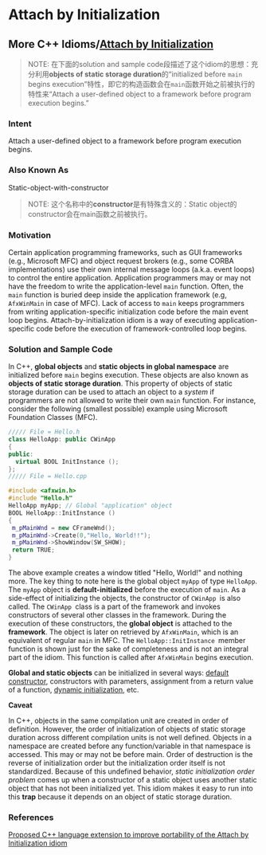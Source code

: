 # Attach by Initialization



## More C++ Idioms/[Attach by Initialization](https://en.wikibooks.org/wiki/More_C%2B%2B_Idioms/Attach_by_Initialization)

> NOTE: 在下面的solution and sample code段描述了这个idiom的思想：充分利用**objects of static storage duration**的“initialized before `main` begins execution”特性，即它的构造函数会在`main`函数开始之前被执行的特性来“Attach a user-defined object to a framework before program execution begins.”

### Intent

Attach a user-defined object to a framework before program execution begins.

### Also Known As

Static-object-with-constructor

> NOTE: 这个名称中的**constructor**是有特殊含义的：Static object的constructor会在main函数之前被执行。

### Motivation

Certain application programming frameworks, such as GUI frameworks (e.g., Microsoft MFC) and object request brokers (e.g., some CORBA implementations) use their own internal message loops (a.k.a. event loops) to control the entire application. Application programmers may or may not have the freedom to write the application-level `main` function. Often, the `main` function is buried deep inside the application framework (e.g, `AfxWinMain` in case of MFC). Lack of access to `main` keeps programmers from writing application-specific initialization code before the main event loop begins. Attach-by-initialization idiom is a way of executing application-specific code before the execution of framework-controlled loop begins.

### Solution and Sample Code

In C++, **global objects** and **static objects in global namespace** are initialized before `main` begins execution. These objects are also known as **objects of static storage duration**. This property of objects of static storage duration can be used to attach an object to a *system* if programmers are not allowed to write their own `main` function. For instance, consider the following (smallest possible) example using Microsoft Foundation Classes (MFC).

```c++
///// File = Hello.h
class HelloApp: public CWinApp
{
public:
  virtual BOOL InitInstance ();
};
///// File = Hello.cpp

#include <afxwin.h>
#include "Hello.h"
HelloApp myApp; // Global "application" object
BOOL HelloApp::InitInstance ()
{
 m_pMainWnd = new CFrameWnd();
 m_pMainWnd->Create(0,"Hello, World!!");
 m_pMainWnd->ShowWindow(SW_SHOW);
 return TRUE;
}
```

The above example creates a window titled "Hello, World!" and nothing more. The key thing to note here is the global object `myApp` of type `HelloApp`. The `myApp` object is **default-initialized** before the execution of `main`. As a side-effect of initializing the objects, the constructor of `CWinApp `is also called. The `CWinApp `class is a part of the framework and invokes constructors of several other classes in the framework. During the execution of these constructors, the **global object** is attached to the **framework**. The object is later on retrieved by `AfxWinMain`, which is an equivalent of regular `main` in MFC. The `HelloApp::InitInstance `member function is shown just for the sake of completeness and is not an integral part of the idiom. This function is called after `AfxWinMain` begins execution.

**Global and static objects** can be initialized in several ways: [default constructor](https://en.cppreference.com/w/cpp/language/default_constructor), constructors with parameters, assignment from a return value of a function, [dynamic initialization](https://en.cppreference.com/w/cpp/language/initialization#Dynamic_initialization), etc.

**Caveat**

In C++, objects in the same compilation unit are created in order of definition. However, the order of initialization of objects of static storage duration across different compilation units is not well defined. Objects in a namespace are created before any function/variable in that namespace is accessed. This may or may not be before main. Order of destruction is the reverse of initialization order but the initialization order itself is not standardized. Because of this undefined behavior, *static initialization order problem* comes up when a constructor of a static object uses another static object that has not been initialized yet. This idiom makes it easy to run into this **trap** because it depends on an object of static storage duration.

### References

[Proposed C++ language extension to improve portability of the Attach by Initialization idiom](http://www.open-std.org/jtc1/sc22/wg21/docs/papers/1995/N0717.htm)